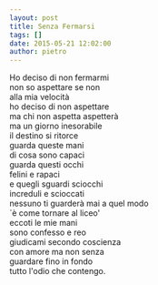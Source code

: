 ```yaml
---
layout: post
title: Senza Fermarsi
tags: []
date: 2015-05-21 12:02:00
author: pietro
---
```

Ho deciso di non fermarmi<br/>non so aspettare se non<br/>alla mia velocità<br/>ho deciso di non aspettare<br/>ma chi non aspetta aspetterà<br/>ma un giorno inesorabile<br/>il destino si ritorce<br/>guarda queste mani<br/>di cosa sono capaci<br/>guarda questi occhi<br/>felini e rapaci<br/>e quegli sguardi sciocchi<br/>increduli e scioccati<br/>nessuno ti guarderà mai a quel modo<br/>`è come tornare al liceo'<br/>eccoti le mie mani<br/>sono confesso e reo<br/>giudicami secondo coscienza<br/>con amore ma non senza<br/>guardare fino in fondo<br/>tutto l'odio che contengo.
